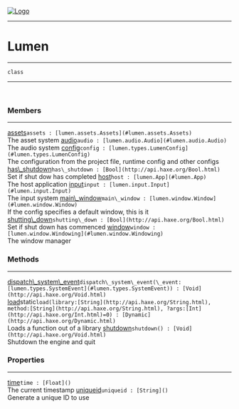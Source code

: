 
[![Logo](../../images/logo.png)](../../api/index.html)

---



<h1>Lumen</h1>



---

`class`
<span class="meta">

</span>


---

&nbsp;
&nbsp;

<h3>Members</h3> <hr/><span class="member apipage">
            <a name="assets"><a class="lift" href="#assets">assets</a></a><code class="signature apipage">assets : [lumen.assets.Assets](#lumen.assets.Assets)</code><br/></span>
        <span class="small_desc_flat">The asset system</span><span class="member apipage">
            <a name="audio"><a class="lift" href="#audio">audio</a></a><code class="signature apipage">audio : [lumen.audio.Audio](#lumen.audio.Audio)</code><br/></span>
        <span class="small_desc_flat">The audio system</span><span class="member apipage">
            <a name="config"><a class="lift" href="#config">config</a></a><code class="signature apipage">config : [lumen.types.LumenConfig](#lumen.types.LumenConfig)</code><br/></span>
        <span class="small_desc_flat">The configuration from the project file, runtime config and other configs</span><span class="member apipage">
            <a name="has_shutdown"><a class="lift" href="#has_shutdown">has\_shutdown</a></a><code class="signature apipage">has\_shutdown : [Bool](http://api.haxe.org/Bool.html)</code><br/></span>
        <span class="small_desc_flat">Set if shut dow has completed</span><span class="member apipage">
            <a name="host"><a class="lift" href="#host">host</a></a><code class="signature apipage">host : [lumen.App](#lumen.App)</code><br/></span>
        <span class="small_desc_flat">The host application</span><span class="member apipage">
            <a name="input"><a class="lift" href="#input">input</a></a><code class="signature apipage">input : [lumen.input.Input](#lumen.input.Input)</code><br/></span>
        <span class="small_desc_flat">The input system</span><span class="member apipage">
            <a name="main_window"><a class="lift" href="#main_window">main\_window</a></a><code class="signature apipage">main\_window : [lumen.window.Window](#lumen.window.Window)</code><br/></span>
        <span class="small_desc_flat">If the config specifies a default window, this is it</span><span class="member apipage">
            <a name="shutting_down"><a class="lift" href="#shutting_down">shutting\_down</a></a><code class="signature apipage">shutting\_down : [Bool](http://api.haxe.org/Bool.html)</code><br/></span>
        <span class="small_desc_flat">Set if shut down has commenced</span><span class="member apipage">
            <a name="window"><a class="lift" href="#window">window</a></a><code class="signature apipage">window : [lumen.window.Windowing](#lumen.window.Windowing)</code><br/></span>
        <span class="small_desc_flat">The window manager</span>

<h3>Methods</h3> <hr/><span class="method apipage">
            <a name="dispatch_system_event"><a class="lift" href="#dispatch_system_event">dispatch\_system\_event</a></a><code class="signature apipage">dispatch\_system\_event(\_event:<span>[lumen.types.SystemEvent](#lumen.types.SystemEvent)</span>) : [Void](http://api.haxe.org/Void.html)</code><br/><span class="small_desc_flat"></span>
        </span>
    <span class="method apipage">
            <a name="load"><a class="lift" href="#load">load</a></a><span class="inline-block static">static</span><code class="signature apipage">load(library:<span>[String](http://api.haxe.org/String.html)</span>, method:<span>[String](http://api.haxe.org/String.html)</span>, ?args:<span>[Int](http://api.haxe.org/Int.html)=0</span>) : [Dynamic](http://api.haxe.org/Dynamic.html)</code><br/><span class="small_desc_flat">Loads a function out of a library</span>
        </span>
    <span class="method apipage">
            <a name="shutdown"><a class="lift" href="#shutdown">shutdown</a></a><code class="signature apipage">shutdown() : [Void](http://api.haxe.org/Void.html)</code><br/><span class="small_desc_flat">Shutdown the engine and quit</span>
        </span>
    

<h3>Properties</h3> <hr/><span class="property apipage">
            <a name="time"><a class="lift" href="#time">time</a></a><code class="signature apipage">time : [Float]()</code><br/><span class="small_desc_flat">The current timestamp</span>
        </span><span class="property apipage">
            <a name="uniqueid"><a class="lift" href="#uniqueid">uniqueid</a></a><code class="signature apipage">uniqueid : [String]()</code><br/><span class="small_desc_flat">Generate a unique ID to use</span>
        </span>

&nbsp;
&nbsp;
&nbsp;